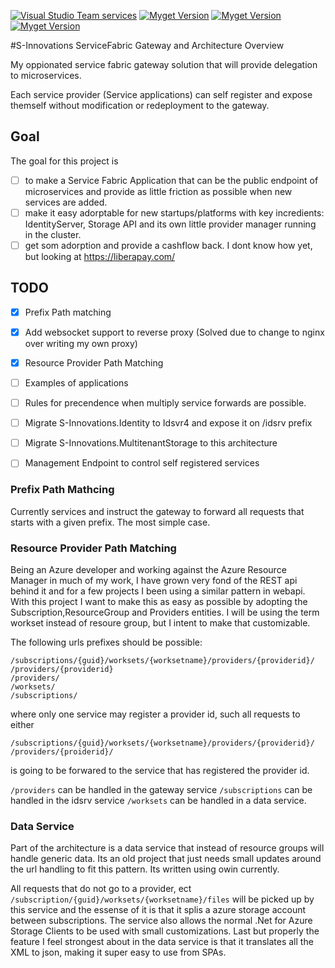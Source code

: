 
[![Visual Studio Team services](https://img.shields.io/vso/build/sinnovations/c4ea4838-1bed-4dff-801b-4a20b7da1f0a/16.svg?style=flat-square&label=build:%20ServiceFabric.Gateway)]()
[![Myget Version](http://img.shields.io/myget/s-innovations/vpre/S-Innovations.ServiceFabric.Gateway.Common.svg?style=flat-square&label=myget:%20Gateway.Common)](https://www.myget.org/feed/s-innovations/package/nuget/S-Innovations.ServiceFabric.Gateway.Common)
[![Myget Version](http://img.shields.io/myget/s-innovations/vpre/S-Innovations.ServiceFabric.Gateway.RegistrationMiddleware.AspNetCore.svg?style=flat-square&label=myget:%20RigistrationMiddleware.AspNetCore)](https://www.myget.org/feed/s-innovations/package/nuget/S-Innovations.ServiceFabric.Gateway.RegistrationMiddleware.AspNetCore )
[![Myget Version](http://img.shields.io/myget/s-innovations/vpre/S-Innovations.ServiceFabric.Gateway.RegistrationMiddleware.Owin.svg?style=flat-square&label=myget:%20RigistrationMiddleware.Owin)](https://www.myget.org/feed/s-innovations/package/nuget/S-Innovations.ServiceFabric.Gateway.RegistrationMiddleware.Owin)

#S-Innovations ServiceFabric Gateway and Architecture Overview

My oppionated service fabric gateway solution that will provide delegation to microservices.

Each service provider (Service applications) can self register and expose themself without modification or redeployment to the gateway.

## Goal
The goal for this project is

- [ ] to make a Service Fabric Application that can be the public endpoint of microservices and provide as little friction as possible when new services are added.
- [ ] make it easy adorptable for new startups/platforms with key incredients: IdentityServer, Storage API and its own little provider manager running in the cluster.
- [ ] get som adorption and provide a cashflow back. I dont know how yet, but looking at https://liberapay.com/

## TODO
- [x] Prefix Path matching
- [x] Add websocket support to reverse proxy (Solved due to change to nginx over writing my own proxy)
- [x] Resource Provider Path Matching
- [ ] Examples of applications
- [ ] Rules for precendence when multiply service forwards are possible.
- [ ] Migrate S-Innovations.Identity to Idsvr4 and expose it on /idsrv prefix
- [ ] Migrate S-Innovations.MultitenantStorage to this architecture
- [ ] Management Endpoint to control self registered services



### Prefix Path Mathcing
Currently services and instruct the gateway to forward all requests that starts with a given prefix. The most simple case.

### Resource Provider Path Matching
Being an Azure developer and working against the Azure Resource Manager in much of my work, I have grown very fond of the REST api behind it and for a few projects I been using a similar pattern in webapi. With this project I want to make this as easy as possible by adopting the Subscription,ResourceGroup and Providers entities. I will be using the term workset instead of resoure group, but I intent to make that customizable.

The following urls prefixes should be possible:
```
/subscriptions/{guid}/worksets/{worksetname}/providers/{providerid}/
/providers/{providerid}
/providers/
/worksets/
/subscriptions/
```
where only one service may register a provider id, such all requests to either
```
/subscriptions/{guid}/worksets/{worksetname}/providers/{providerid}/
/providers/{proiderid}/
```
is going to be forwared to the service that has registered the provider id.

`/providers` can be handled in the gateway service
`/subscriptions` can be handled in the idsrv service
`/worksets` can be handled in a data service.

### Data Service
Part of the architecture is a data service that instead of resource groups will handle generic data. Its an old project that just needs small updates around the url handling to fit this pattern. Its written using owin currently.

All requests that do not go to a provider, ect `/subscription/{guid}/worksets/{worksetname}/files`  will be picked up by this service and the essense of it is that it splis a azure storage account between subscriptions. 
The service also allows the normal .Net for Azure Storage Clients to be used with small customizations. Last but properly the feature I feel strongest about in the data service is that it translates all the XML to json, making it super easy to use from SPAs.

